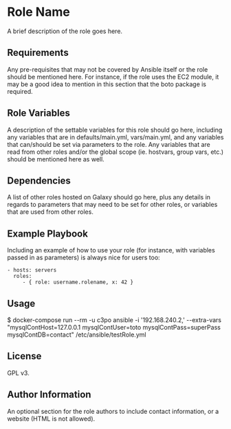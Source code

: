 Role Name
=========

A brief description of the role goes here.

Requirements
------------

Any pre-requisites that may not be covered by Ansible itself or the role should be mentioned here. For instance, if the role uses the EC2 module, it may be a good idea to mention in this section that the boto package is required.

Role Variables
--------------

A description of the settable variables for this role should go here, including any variables that are in defaults/main.yml, vars/main.yml, and any variables that can/should be set via parameters to the role. Any variables that are read from other roles and/or the global scope (ie. hostvars, group vars, etc.) should be mentioned here as well.

Dependencies
------------

A list of other roles hosted on Galaxy should go here, plus any details in regards to parameters that may need to be set for other roles, or variables that are used from other roles.

Example Playbook
----------------

Including an example of how to use your role (for instance, with variables passed in as parameters) is always nice for users too:

    - hosts: servers
      roles:
         - { role: username.rolename, x: 42 }

Usage 
-----

$ docker-compose run --rm -u c3po ansible -i  '192.168.240.2,' --extra-vars "mysqlContHost=127.0.0.1 mysqlContUser=toto mysqlContPass=superPass mysqlContDB=contact"  /etc/ansible/testRole.yml

License
-------

GPL v3.

Author Information
------------------

An optional section for the role authors to include contact information, or a website (HTML is not allowed).
